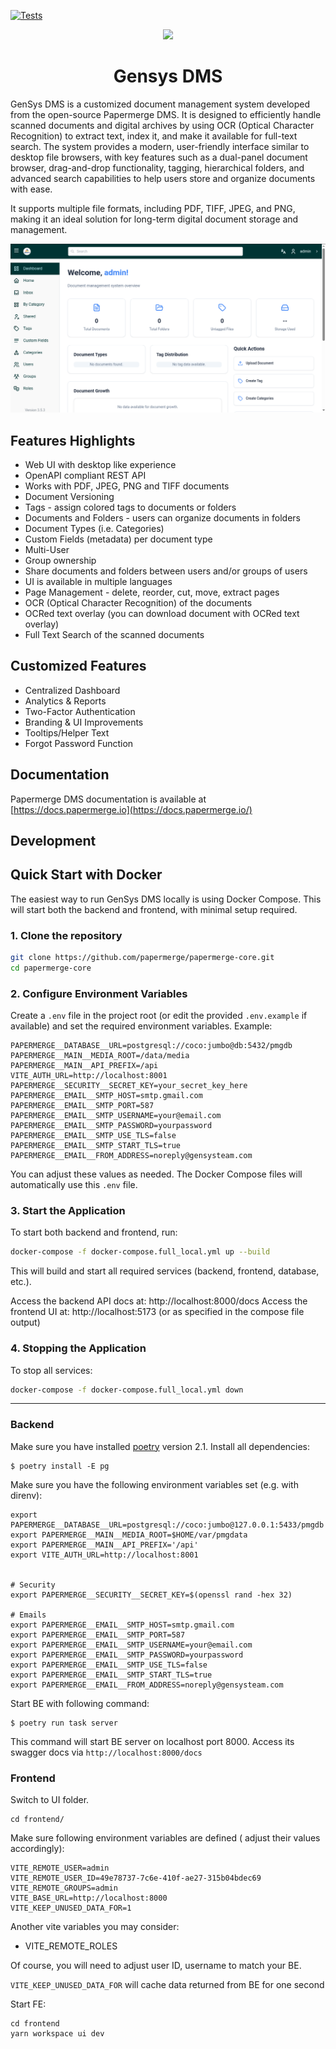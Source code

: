 [![Tests](https://github.com/papermerge/papermerge-core/actions/workflows/tests.yml/badge.svg)](https://github.com/papermerge/papermerge-core/actions/workflows/tests.yml)

<p align="center">
<img src="./GenSys_BG.png" />
</p>
<h1 align="center">Gensys DMS</h1>

GenSys DMS is a customized document management system developed from the open-source Papermerge DMS. It is designed to efficiently handle scanned documents and digital archives by using OCR (Optical Character Recognition) to extract text, index it, and make it available for full-text search. The system provides a modern, user-friendly interface similar to desktop file browsers, with key features such as a dual-panel document browser, drag-and-drop functionality, tagging, hierarchical folders, and advanced search capabilities to help users store and organize documents with ease.

It supports multiple file formats, including PDF, TIFF, JPEG, and PNG, making it an ideal solution for long-term digital document storage and management.

<p align="center">
<img src="./artwork/DASHBOARD.png" />
</p>

## Features Highlights

- Web UI with desktop like experience
- OpenAPI compliant REST API
- Works with PDF, JPEG, PNG and TIFF documents
- Document Versioning
- Tags - assign colored tags to documents or folders
- Documents and Folders - users can organize documents in folders
- Document Types (i.e. Categories)
- Custom Fields (metadata) per document type
- Multi-User
- Group ownership
- Share documents and folders between users and/or groups of users
- UI is available in multiple languages
- Page Management - delete, reorder, cut, move, extract pages
- OCR (Optical Character Recognition) of the documents
- OCRed text overlay (you can download document with OCRed text overlay)
- Full Text Search of the scanned documents

## Customized Features
- Centralized Dashboard
- Analytics & Reports
- Two-Factor Authentication
- Branding & UI Improvements
- Tooltips/Helper Text
- Forgot Password Function



## Documentation

Papermerge DMS documentation is available
at [https://docs.papermerge.io](https://docs.papermerge.io/)

## Development
## Quick Start with Docker

The easiest way to run GenSys DMS locally is using Docker Compose. This will start both the backend and frontend, with minimal setup required.

### 1. Clone the repository

```bash
git clone https://github.com/papermerge/papermerge-core.git
cd papermerge-core
```

### 2. Configure Environment Variables

Create a `.env` file in the project root (or edit the provided `.env.example` if available) and set the required environment variables. Example:

```env
PAPERMERGE__DATABASE__URL=postgresql://coco:jumbo@db:5432/pmgdb
PAPERMERGE__MAIN__MEDIA_ROOT=/data/media
PAPERMERGE__MAIN__API_PREFIX=/api
VITE_AUTH_URL=http://localhost:8001
PAPERMERGE__SECURITY__SECRET_KEY=your_secret_key_here
PAPERMERGE__EMAIL__SMTP_HOST=smtp.gmail.com
PAPERMERGE__EMAIL__SMTP_PORT=587
PAPERMERGE__EMAIL__SMTP_USERNAME=your@email.com
PAPERMERGE__EMAIL__SMTP_PASSWORD=yourpassword
PAPERMERGE__EMAIL__SMTP_USE_TLS=false
PAPERMERGE__EMAIL__SMTP_START_TLS=true
PAPERMERGE__EMAIL__FROM_ADDRESS=noreply@gensysteam.com
```

You can adjust these values as needed. The Docker Compose files will automatically use this `.env` file.

### 3. Start the Application

To start both backend and frontend, run:

```bash
docker-compose -f docker-compose.full_local.yml up --build
```

This will build and start all required services (backend, frontend, database, etc.).

Access the backend API docs at: http://localhost:8000/docs
Access the frontend UI at: http://localhost:5173 (or as specified in the compose file output)

### 4. Stopping the Application

To stop all services:

```bash
docker-compose -f docker-compose.full_local.yml down
```

---


### Backend

Make sure you have installed [poetry](https://python-poetry.org/) version 2.1.
Install all dependencies:

```
$ poetry install -E pg
```

Make sure you have the following environment variables set (e.g. with direnv):

```
export PAPERMERGE__DATABASE__URL=postgresql://coco:jumbo@127.0.0.1:5433/pmgdb
export PAPERMERGE__MAIN__MEDIA_ROOT=$HOME/var/pmgdata
export PAPERMERGE__MAIN__API_PREFIX='/api'
export VITE_AUTH_URL=http://localhost:8001


# Security
export PAPERMERGE__SECURITY__SECRET_KEY=$(openssl rand -hex 32)

# Emails
export PAPERMERGE__EMAIL__SMTP_HOST=smtp.gmail.com
export PAPERMERGE__EMAIL__SMTP_PORT=587
export PAPERMERGE__EMAIL__SMTP_USERNAME=your@email.com
export PAPERMERGE__EMAIL__SMTP_PASSWORD=yourpassword
export PAPERMERGE__EMAIL__SMTP_USE_TLS=false
export PAPERMERGE__EMAIL__SMTP_START_TLS=true
export PAPERMERGE__EMAIL__FROM_ADDRESS=noreply@gensysteam.com

```

Start BE with following command:

```
$ poetry run task server
```

This command will start BE server on localhost port 8000.
Access its swagger docs via `http://localhost:8000/docs`

### Frontend

Switch to UI folder.

```
cd frontend/
```

Make sure following environment variables are defined (
adjust their values accordingly):

```
VITE_REMOTE_USER=admin
VITE_REMOTE_USER_ID=49e78737-7c6e-410f-ae27-315b04bdec69
VITE_REMOTE_GROUPS=admin
VITE_BASE_URL=http://localhost:8000
VITE_KEEP_UNUSED_DATA_FOR=1
```

Another vite variables you may consider:

* VITE_REMOTE_ROLES

Of course, you will need to adjust user ID, username to match your BE.

`VITE_KEEP_UNUSED_DATA_FOR` will cache data returned from BE for one second

Start FE:

```commandline
cd frontend
yarn workspace ui dev
```
